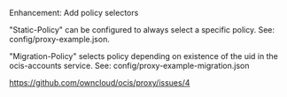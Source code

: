 Enhancement: Add policy selectors

"Static-Policy" can be configured to always select a specific policy.
See: config/proxy-example.json.

"Migration-Policy" selects policy depending on existence of the uid in the ocis-accounts service.
See: config/proxy-example-migration.json

https://github.com/owncloud/ocis/proxy/issues/4

